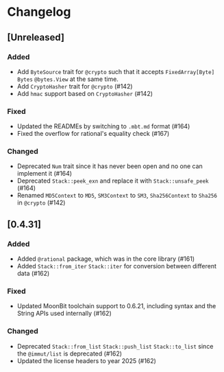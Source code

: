 # Changelog

## [Unreleased]

### Added

- Add `ByteSource` trait for `@crypto` such that it accepts `FixedArray[Byte]`
  `Bytes` `@bytes.View` at the same time.
- Add `CryptoHasher` trait for `@crypto` (#142)
- Add `hmac` support based on `CryptoHasher` (#142)

### Fixed

- Updated the READMEs by switching to `.mbt.md` format (#164)
- Fixed the overflow for rational's equality check (#167)

### Changed

- Deprecated `Num` trait since it has never been open and no one can implement
  it (#164)
- Deprecated `Stack::peek_exn` and replace it with `Stack::unsafe_peek` (#164)
- Renamed `MD5Context` to `MD5`, `SM3Context` to `SM3`, `Sha256Context` to
  `Sha256` in `@crypto` (#142)

## [0.4.31]

### Added

- Added `@rational` package, which was in the core library (#161)
- Added `Stack::from_iter` `Stack::iter` for conversion between different data
  (#162)

### Fixed

- Updated MoonBit toolchain support to 0.6.21, including syntax and the String
  APIs used internally (#162)

### Changed

- Deprecated `Stack::from_list` `Stack::push_list` `Stack::to_list` since the
  `@immut/list` is deprecated (#162)
- Updated the license headers to year 2025 (#162)
